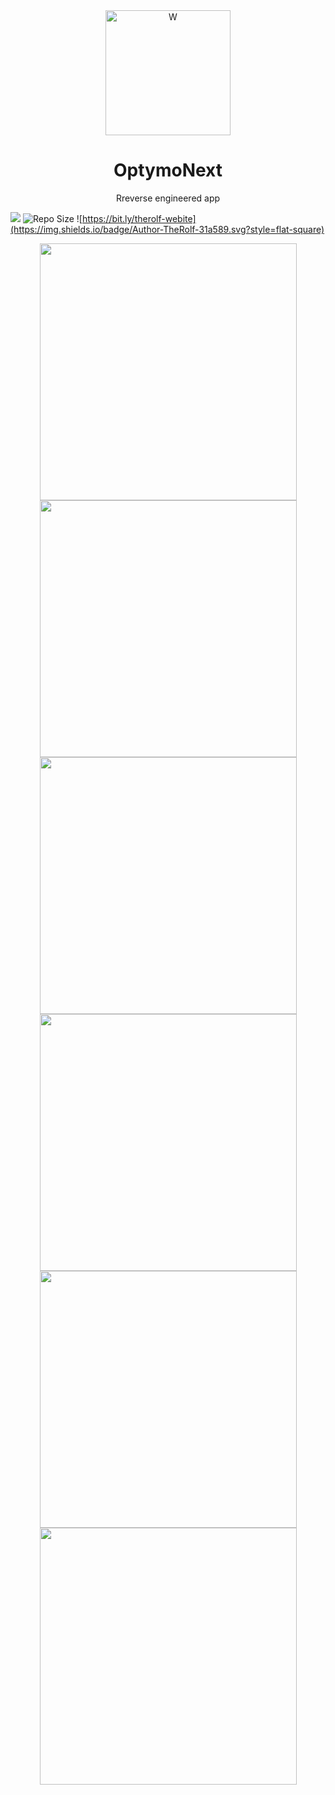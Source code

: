 <div align="center" color="#0094D2">
	<img src="./app/src/main/res/mipmap-xxxhdpi/ic_launcher.png" height="200" alt="W" />
	<h1>OptymoNext</h1>
	<p>Rreverse engineered app </p>
</div>

![](https://img.shields.io/github/release/therolffr/optymoNextAndroid.svg?style=flat-square)
![Repo Size](https://img.shields.io/github/languages/code-size/TheRolfFR/optymoNextAndroid.svg?style=flat-square) 
![https://bit.ly/therolf-webite](https://img.shields.io/badge/Author-TheRolf-31a589.svg?style=flat-square)

<div align="center">
    <img src="./presentation/add_favorite.png" width="411">
    <img src="./presentation/favorites_notification.png" width="411">
    <img src="./presentation/map.png" width="411">
    <img src="./presentation/smart_search.png" width="411">
    <img src="./presentation/traffic_infos.png" width="411">
    <img src="./presentation/modern_user_interface.png" width="411">
</div>